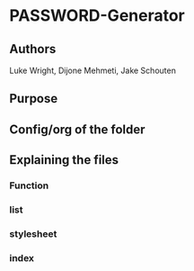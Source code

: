 # PASSWORD-Generator

## Authors
Luke Wright, Dijone Mehmeti, Jake Schouten
## Purpose

## Config/org of the folder

## Explaining the files
### Function
### list
### stylesheet
### index

